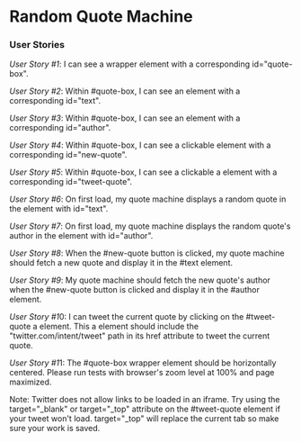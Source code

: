 # Random Quote Machine

### User Stories

*User Story #1*: I can see a wrapper element with a corresponding id="quote-box".

*User Story #2*: Within #quote-box, I can see an element with a corresponding id="text".

*User Story #3*: Within #quote-box, I can see an element with a corresponding id="author".

*User Story #4*: Within #quote-box, I can see a clickable element with a corresponding id="new-quote".

*User Story #5*: Within #quote-box, I can see a clickable a element with a corresponding id="tweet-quote".

*User Story #6*: On first load, my quote machine displays a random quote in the element with id="text".

*User Story #7*: On first load, my quote machine displays the random quote's author in the element with id="author".

*User Story #8*: When the #new-quote button is clicked, my quote machine should fetch a new quote and display it in the #text element.

*User Story #9*: My quote machine should fetch the new quote's author when the #new-quote button is clicked and display it in the #author element.

*User Story #1*0: I can tweet the current quote by clicking on the #tweet-quote a element. This a element should include the "twitter.com/intent/tweet" path in its href attribute to tweet the current quote.

*User Story #1*1: The #quote-box wrapper element should be horizontally centered. Please run tests with browser's zoom level at 100% and page maximized.

Note: Twitter does not allow links to be loaded in an iframe. Try using the target="_blank" or target="_top" attribute on the #tweet-quote element if your tweet won't load. target="_top" will replace the current tab so make sure your work is saved.